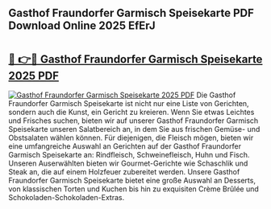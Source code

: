 ## Gasthof Fraundorfer Garmisch Speisekarte PDF Download Online 2025 EfErJ

# <h2><a href="http://gc6j91.nevu.top/?p=Gasthof+Fraundorfer+Garmisch+Speisekarte">🔗 👉🔴 Gasthof Fraundorfer Garmisch Speisekarte 2025 PDF</a></h2>

[![Gasthof Fraundorfer Garmisch Speisekarte 2025 PDF](https://i.imgur.com/dBaPXMq.png)](http://gc6j91.nevu.top/?p=Gasthof+Fraundorfer+Garmisch+Speisekarte)
Die Gasthof Fraundorfer Garmisch Speisekarte ist nicht nur eine Liste von Gerichten, sondern auch die Kunst, ein Gericht zu kreieren. Wenn Sie etwas Leichtes und Frisches suchen, bieten wir auf unserer Gasthof Fraundorfer Garmisch Speisekarte unseren Salatbereich an, in dem Sie aus frischen Gemüse- und Obstsalaten wählen können. Für diejenigen, die Fleisch mögen, bieten wir eine umfangreiche Auswahl an Gerichten auf der Gasthof Fraundorfer Garmisch Speisekarte an: Rindfleisch, Schweinefleisch, Huhn und Fisch. Unseren Auserwählten bieten wir Gourmet-Gerichte wie Schaschlik und Steak an, die auf einem Holzfeuer zubereitet werden. Unsere Gasthof Fraundorfer Garmisch Speisekarte bietet eine große Auswahl an Desserts, von klassischen Torten und Kuchen bis hin zu exquisiten Crème Brûlée und Schokoladen-Schokoladen-Extras.
